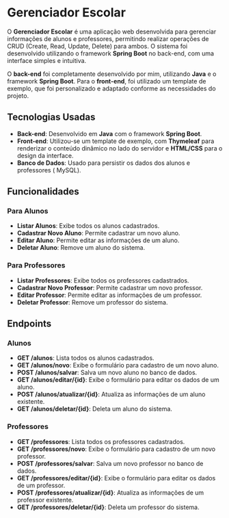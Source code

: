 # Gerenciador Escolar

O **Gerenciador Escolar** é uma aplicação web desenvolvida para gerenciar informações de alunos e professores, permitindo realizar operações de CRUD (Create, Read, Update, Delete) para ambos. O sistema foi desenvolvido utilizando o framework **Spring Boot** no back-end, com uma interface simples e intuitiva.

O **back-end** foi completamente desenvolvido por mim, utilizando **Java** e o framework **Spring Boot**. Para o **front-end**, foi utilizado um template de exemplo, que foi personalizado e adaptado conforme as necessidades do projeto.

## Tecnologias Usadas

- **Back-end**: Desenvolvido em **Java** com o framework **Spring Boot**.
- **Front-end**: Utilizou-se um template de exemplo, com **Thymeleaf** para renderizar o conteúdo dinâmico no lado do servidor e **HTML/CSS** para o design da interface.
- **Banco de Dados**: Usado para persistir os dados dos alunos e professores ( MySQL).

## Funcionalidades

### Para Alunos
- **Listar Alunos**: Exibe todos os alunos cadastrados.
- **Cadastrar Novo Aluno**: Permite cadastrar um novo aluno.
- **Editar Aluno**: Permite editar as informações de um aluno.
- **Deletar Aluno**: Remove um aluno do sistema.

### Para Professores
- **Listar Professores**: Exibe todos os professores cadastrados.
- **Cadastrar Novo Professor**: Permite cadastrar um novo professor.
- **Editar Professor**: Permite editar as informações de um professor.
- **Deletar Professor**: Remove um professor do sistema.

## Endpoints

### Alunos

- **GET /alunos**: Lista todos os alunos cadastrados.
- **GET /alunos/novo**: Exibe o formulário para cadastro de um novo aluno.
- **POST /alunos/salvar**: Salva um novo aluno no banco de dados.
- **GET /alunos/editar/{id}**: Exibe o formulário para editar os dados de um aluno.
- **POST /alunos/atualizar/{id}**: Atualiza as informações de um aluno existente.
- **GET /alunos/deletar/{id}**: Deleta um aluno do sistema.

### Professores

- **GET /professores**: Lista todos os professores cadastrados.
- **GET /professores/novo**: Exibe o formulário para cadastro de um novo professor.
- **POST /professores/salvar**: Salva um novo professor no banco de dados.
- **GET /professores/editar/{id}**: Exibe o formulário para editar os dados de um professor.
- **POST /professores/atualizar/{id}**: Atualiza as informações de um professor existente.
- **GET /professores/deletar/{id}**: Deleta um professor do sistema.


